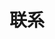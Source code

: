 ---
title: "联系"
# meta title
meta_title: ""
# meta description
description: "This is meta description"
# save as draft
draft: false
---